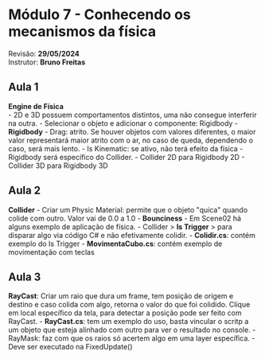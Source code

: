 # Módulo 7 - Conhecendo os mecanismos da física

Revisão: **29/05/2024**<br>
Instrutor: **Bruno Freitas**<br>

## Aula 1
**Engine de Física**<br>
    - 2D e 3D possuem comportamentos distintos, uma não consegue interferir na outra.
    - Selecionar o objeto e adicionar o componente: Rigidbody
    - **Rigidbody**
        - Drag: atrito. Se houver objetos com valores diferentes, o maior valor representará maior atrito com o ar, no caso de queda, dependendo o caso, será mais lento.
        - Is Kinematic: se ativo, não terá efeito da física
    - Rigidbody será específico do Collider.
        - Collider 2D para Rigidbody 2D
        - Collider 3D para Rigidbody 3D

## Aula 2
**Collider**
    - Criar um Physic Material: permite que o objeto "quica" quando colide com outro. Valor vai de 0.0 a 1.0
        - **Bounciness**
    - Em Scene02 há alguns exemplo de aplicação de física.
    - Collider > **Is Trigger** > para disparar algo via código C# e não efetivamente colidir.
    - **Colidir.cs**: contém exemplo do Is Trigger
    - **MovimentaCubo.cs**: contém exemplo de movimentação com teclas

## Aula 3
**RayCast**: Criar um raio que dura um frame, tem posição de origem e destino e caso colida com algo, retorna o valor do que foi colidido. Clique em local específico da tela, para detectar a posição pode ser feito com RayCast.
    - **RayCast.cs**: tem um exemplo do uso, basta vincular o scritp a um objeto que esteja alinhado com outro para ver o resultado no console.
    - RayMask: faz com que os raios só acertem algo em uma layer específica.
    - Deve ser executado na FixedUpdate()
